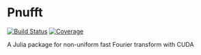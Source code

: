 # Pnufft

[![Build Status](https://github.com/subinbg/Pnufft.jl/actions/workflows/CI.yml/badge.svg?branch=main)](https://github.com/subinbg/Pnufft.jl/actions/workflows/CI.yml?query=branch%3Amain)
[![Coverage](https://codecov.io/gh/subinbg/Pnufft.jl/branch/main/graph/badge.svg)](https://codecov.io/gh/subinbg/Pnufft.jl)

A Julia package for non-uniform fast Fourier transform with CUDA
